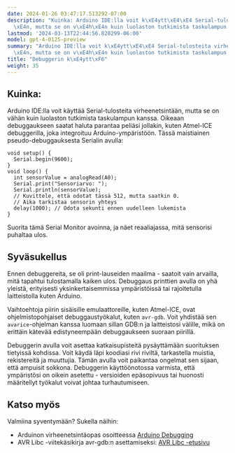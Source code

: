 ```yaml
---
date: 2024-01-26 03:47:17.513292-07:00
description: "Kuinka: Arduino IDE:lla voit k\xE4ytt\xE4\xE4 Serial-tulosteita virheenetsint\xE4\
  \xE4n, mutta se on v\xE4h\xE4n kuin luolaston tutkimista taskulampun kanssa. Oikeaan\u2026"
lastmod: '2024-03-13T22:44:56.828299-06:00'
model: gpt-4-0125-preview
summary: "Arduino IDE:lla voit k\xE4ytt\xE4\xE4 Serial-tulosteita virheenetsint\xE4\
  \xE4n, mutta se on v\xE4h\xE4n kuin luolaston tutkimista taskulampun kanssa."
title: "Debuggerin k\xE4ytt\xF6"
weight: 35
---
```


## Kuinka:
Arduino IDE:lla voit käyttää Serial-tulosteita virheenetsintään, mutta se on vähän kuin luolaston tutkimista taskulampun kanssa. Oikeaan debuggaukseen saatat haluta parantaa peliäsi jollakin, kuten Atmel-ICE debuggerilla, joka integroituu Arduino-ympäristöön. Tässä maistiainen pseudo-debuggauksesta Serialin avulla:

```Arduino
void setup() {
  Serial.begin(9600);
}
void loop() {
  int sensorValue = analogRead(A0);
  Serial.print("Sensoriarvo: ");
  Serial.println(sensorValue);
  // Kuvittele, että odotat tässä 512, mutta saatkin 0.
  // Aika tarkistaa sensorin yhteys
  delay(1000); // Odota sekunti ennen uudelleen lukemista
}
```
Suorita tämä Serial Monitor avoinna, ja näet reaaliajassa, mitä sensorisi puhaltaa ulos.

## Syväsukellus
Ennen debuggereita, se oli print-lauseiden maailma - saatoit vain arvailla, mitä tapahtui tulostamalla kaiken ulos. Debuggaus printtien avulla on yhä yleistä, erityisesti yksinkertaisemmissa ympäristöissä tai rajoitetulla laitteistolla kuten Arduino.

Vaihtoehtoja piirin sisäisille emulaattoreille, kuten Atmel-ICE, ovat ohjelmistopohjaiset debuggaustyökalut, kuten `avr-gdb`. Voit yhdistää sen `avarice`-ohjelman kanssa luomaan sillan GDB:n ja laitteistosi välille, mikä on erittäin kätevää edistyneempään debuggaukseen suoraan piirillä.

Debuggerin avulla voit asettaa katkaisupisteitä pysäyttämään suorituksen tietyissä kohdissa. Voit käydä läpi koodiasi rivi riviltä, tarkastella muistia, rekistereitä ja muuttujia. Tämän avulla voit paikantaa ongelmat sen sijaan, että ampuisit sokkona. Debuggerin käyttöönotossa varmista, että ympäristösi on oikein asetettu - versioiden epäsopivuus tai huonosti määritellyt työkalut voivat johtaa turhautumiseen.

## Katso myös
Valmiina syventymään? Sukella näihin:
- Arduinon virheenetsintäopas osoitteessa [Arduino Debugging](https://www.arduino.cc/en/Guide/Environment#toc7)
- AVR Libc -viitekäsikirja avr-gdb:n asettamiseksi: [AVR Libc -etusivu](http://www.nongnu.org/avr-libc/)
